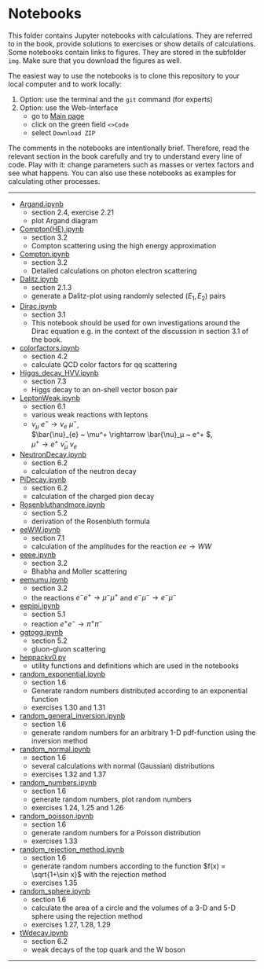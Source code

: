 # Notebooks

This folder contains Jupyter notebooks with calculations. 
They are referred to in the book, provide solutions to exercises or 
show details of calculations.    
Some notebooks contain links to figures. 
They are stored in the subfolder `img`.
Make sure that you download the figures as well.  

The easiest way to use the notebooks is to clone this repository to your local computer 
and to work locally:
1. Option: use the terminal and the `git` command (for experts)
2. Option: use the Web-Interface 
    - go to [Main page](https://github.com/BuchEPP/Buch/tree/main)
    - click on the green field `<>Code`
    - select `Download ZIP`

The comments in the notebooks are intentionally brief.  Therefore, read the relevant section in the book carefully and try to understand every line of code.  Play with it: change parameters such as masses or vertex factors and see what happens. You can also use these notebooks as examples for calculating other processes.   

----
- [Argand.ipynb](Argand.ipynb)
    - section 2.4, exercise 2.21
    - plot Argand diagram
- [Compton(HE).ipynb](Compton(HE).ipynb) 
    - section 3.2 
    - Compton scattering using the high energy approximation
- [Compton.ipynb](Compton.ipynb) 
    - section 3.2 
    - Detailed calculations on photon electron scattering
- [Dalitz.ipynb](Dalitz.ipynb) 
    - section 2.1.3
    - generate a Dalitz-plot using randomly selected $(E_1, E_2)$ pairs
- [Dirac.ipynb](Dirac.ipynb)
    - section 3.1 
    - This notebook should be used for own investigations around the Dirac equation e.g. in the context of the discussion in section 3.1 of the book.
- [colorfactors.ipynb](Farbfaktoren.ipynb)
    - section 4.2 
    - calculate QCD color factors for qq scattering
- [Higgs_decay_HVV.ipynb](Higgs_decay_HVV.ipynb) 
    - section 7.3 
    - Higgs decay to an on-shell vector boson pair
- [LeptonWeak.ipynb](LeptonWeak.ipynb) 
    - section 6.1 
    - various weak reactions with leptons
    - $\nu_\mu ~ e^-\rightarrow \nu_e ~ \mu^-$,  
        $\bar{\nu}_{e} ~ \mu^+ \rightarrow \bar{\nu}_μ ~ e^+ $,  
        $\mu^+\rightarrow e^+ ~\bar{\nu}_\mu ~ \nu_e$
- [NeutronDecay.ipynb](NeutronDecay.ipynb) 
    - section 6.2 
    - calculation of the neutron decay 
- [PiDecay.ipynb](PiDecay.ipynb) 
    - section 6.2 
    - calculation of the charged pion decay 
- [Rosenbluthandmore.ipynb](Rosenbluthandmore.ipynb) 
    - section 5.2 
    - derivation of the Rosenbluth formula
- [eeWW.ipynb](eeWW.ipynb)  
    - section 7.1 
    - calculation of the amplitudes for the reaction $ee \to WW$
- [eeee.ipynb](eeee.ipynb) 
    - section 3.2 
    - Bhabha and Moller scattering
- [eemumu.ipynb](eemumu.ipynb) 
    - section 3.2 
    - the reactions $e^- e^+ \to \mu^- \mu^+$ and $e^- \mu^- \to e^- \mu^-$
- [eepipi.ipynb](eepipi.ipynb) 
    - section 5.1 
    - reaction $e^+ e^- \to \pi^+ \pi^-$
- [ggtogg.ipynb](ggtogg.ipynb) 
    - section 5.2 
    - gluon-gluon scattering
- [heppackv0.py](heppackv0.py) 
    - utility functions and definitions which are used in the notebooks 
- [random_exponential.ipynb](random_exponential.ipynb) 
    - section 1.6
    - Generate random numbers distributed according to an exponential function
    - exercises 1.30 and 1.31 
- [random_general_inversion.ipynb](random_general_inversion.ipynb) 
    - section 1.6
    - generate random numbers for an arbitrary 1-D pdf-function using the inversion method
- [random_normal.ipynb](random_normal.ipynb) 
    - section 1.6
    - several calculations with normal (Gaussian) distributions
    - exercises 1.32 and 1.37 
- [random_numbers.ipynb](random_numbers.ipynb) 
    - section 1.6
    - generate random  numbers,  plot random numbers
    - exercises 1.24, 1.25 and 1.26
- [random_poisson.ipynb](random_poisson.ipynb) 
    - section 1.6
    - generate random numbers for a Poisson distribution
    - exercises 1.33
- [random_rejection_method.ipynb](random_rejection_method.ipynb) 
    - section 1.6
    - generate random numbers according to the function $f(x) = \sqrt{1+\sin x}$ with the rejection method
    - exercises 1.35
- [random_sphere.ipynb](random_sphere.ipynb) 
    - section 1.6
    - calculate the area of a circle and the volumes of a 3-D and 5-D sphere using the rejection method
    - exercises 1.27, 1.28, 1.29
- [tWdecay.ipynb](tWdecay.ipynb) 
    - section 6.2 
    - weak decays of the top quark and the W boson
----
